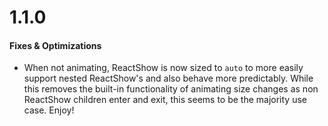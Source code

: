# 1.1.0
#### Fixes & Optimizations
- When not animating, ReactShow is now sized to `auto` to more easily support nested ReactShow's and also behave more predictably. While this removes the built-in functionality of animating size changes as non ReactShow children enter and exit, this seems to be the majority use case. Enjoy!
